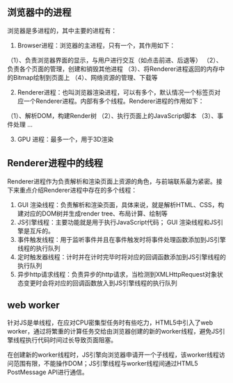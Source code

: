 ## 浏览器中的进程

浏览器是多进程的，其中主要的进程有：

1. Browser进程：浏览器的主进程，只有一个，其作用如下：

（1）、负责浏览器界面的显示，与用户进行交互（如点击前进、后退等）
（2）、负责各个页面的管理，创建和销毁其他进程
（3）、将Renderer进程返回的内存中的Bitmap绘制到页面上
（4）、网络资源的管理、下载等

2. Renderer进程：也叫浏览器渲染进程，可以有多个，默认情况一个标签页对应一个Renderer进程。内部有多个线程。Renderer进程的作用如下：

（1）、解析DOM，构建Render树
（2）、执行页面上的JavaScript脚本
（3）、事件处理
...

3. GPU 进程：最多一个，用于3D渲染

## Renderer进程中的线程

Renderer进程作为负责解析和渲染页面上资源的角色，与前端联系最为紧密。接下来重点介绍Renderer进程中存在的多个线程：

1. GUI 渲染线程：负责解析和渲染页面，具体来说，就是解析HTML、CSS，构建对应的DOM树并生成render tree、布局计算、绘制等
2. JS引擎线程：主要功能就是用于执行JavaScript代码；
GUI 渲染线程和JS引擎是互斥的。
3. 事件触发线程：用于监听事件并且在事件触发时将事件处理函数添加到JS引擎线程的执行队列
4. 定时触发器线程：计时并在计时完毕时将对应的回调函数添加到JS引擎线程的执行队列
5. 异步http请求线程：负责异步的http请求，当检测到XMLHttpRequest对象状态变更时会将对应的回调函数放入到JS引擎线程的执行队列

## web worker

针对JS是单线程，在应对CPU密集型任务时有些吃力，HTML5中引入了web worker，通过将繁重的计算任务交给由浏览器创建的新的worker线程，避免JS引擎线程执行代码时间过长导致页面阻塞。

在创建新的worker线程时，JS引擎向浏览器申请开一个子线程，该worker线程访问范围有限，不能操作DOM；JS引擎线程与worker线程间通过HTML5 PostMessage API进行通信。